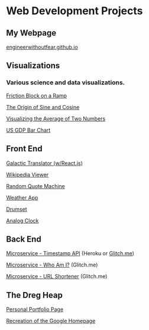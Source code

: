 # Web Development Projects 

## My Webpage

<A HREF="http://engineerwithoutfear.github.io/">engineerwithoutfear.github.io</a>


## Visualizations

### Various science and data visualizations.

<A HREF="http://engineerwithoutfear.github.io/web_dev/physics_sims/friction-block/index.html">Friction Block on a Ramp</a>

<A HREF="http://engineerwithoutfear.github.io/web_dev/physics_sims/origin-sine-cosine/index.html">The Origin of Sine and Cosine</a>

<A HREF="http://engineerwithoutfear.github.io/web_dev/physics_sims/visualizing-averages/index.html">Visualizing the Average of Two Numbers</a>

<A HREF="http://engineerwithoutfear.github.io/web_dev/FreeCodeCamp/d3-gdp-bar-chart/">US GDP Bar Chart</a>

## Front End

<A HREF="http://engineerwithoutfear.github.io/web_dev/FreeCodeCamp/galactic-translator-react/index.html">Galactic Translator (w/React.js)</a>

<A HREF="http://engineerwithoutfear.github.io/web_dev/FreeCodeCamp/wikipedia-viewer/index.html">Wikipedia Viewer</a>

<A HREF="http://engineerwithoutfear.github.io/web_dev/FreeCodeCamp/random-quote-machine/index.html">Random Quote Machine</a>

<A HREF="http://engineerwithoutfear.github.io/web_dev/FreeCodeCamp/weather-report/index.html">Weather App</a>

<A href="http://engineerwithoutfear.github.io/web_dev/Javascript30/drumset/index.html">Drumset</a>

<A href="http://engineerwithoutfear.github.io/web_dev/Javascript30/clock/index.html">Analog Clock</a>


## Back End

<A href="https://fcc-ewf-timestamp-api.herokuapp.com/">Microservice - Timestamp API</a>  (Heroku or <a href="https://supreme-ski.glitch.me/">Glitch.me</a>)

<A href="https://warp-car.glitch.me/api/whoami">Microservice - Who Am I?</a> (Glitch.me)

<A href="https://same-meal.glitch.me/">Microservice - URL Shortener</a> (Glitch.me)


## The Dreg Heap 

<A HREF="http://engineerwithoutfear.github.io/web_dev/FreeCodeCamp/portfolio-page/index.html">Personal Portfolio Page</a>

<A href="http://engineerwithoutfear.github.io/web_dev/TheOdinProject/google-homepage/index.html">Recreation of the Google Homepage</a>






